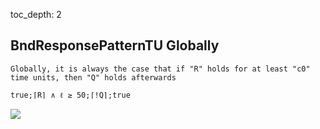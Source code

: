 toc_depth: 2

## BndResponsePatternTU Globally
```
Globally, it is always the case that if "R" holds for at least "c0" time units, then "Q" holds afterwards
```
```
true;⌈R⌉ ∧ ℓ ≥ 50;⌈!Q⌉;true
```
![](/img/patterns/BndResponsePatternTU_Globally.svg)

